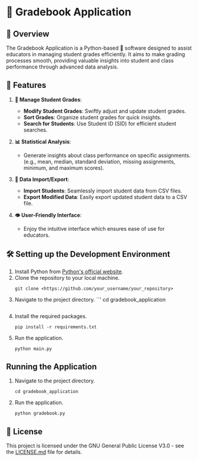 # 📘 Gradebook Application

## 🌟 Overview

The Gradebook Application is a Python-based 🐍 software designed to assist educators in managing student grades efficiently. It aims to make grading processes smooth, providing valuable insights into student and class performance through advanced data analysis.

## 🚀 Features

1. **📝 Manage Student Grades**:
   - **Modify Student Grades**: Swiftly adjust and update student grades.
   - **Sort Grades**: Organize student grades for quick insights.
   - **Search for Students**: Use Student ID (SID) for efficient student searches.

2. **📊 Statistical Analysis**:
   - Generate insights about class performance on specific assignments. (e.g., mean, median, standard deviation, missing assignments, minimum, and maximum scores).

3. **🔄 Data Import/Export**:
   - **Import Students**: Seamlessly import student data from CSV files.
   - **Export Modified Data**: Easily export updated student data to a CSV file.

4. **👁️ User-Friendly Interface**:
   - Enjoy the intuitive interface which ensures ease of use for educators.

## 🛠️ Setting up the Development Environment

1. Install Python from [Python's official website](https://www.python.org/downloads/).
2. Clone the repository to your local machine.
   ```
   git clone <https://github.com/your_username/your_repository>
   ```
3. Navigate to the project directory.
   ``'
   cd gradebook_application
   ```
4. Install the required packages.
   ```
   pip install -r requirements.txt
   ```
5. Run the application.
   ```
   python main.py
   ```

## Running the Application

1. Navigate to the project directory.
   ```
   cd gradebook_application
   ```
2. Run the application.
   ```
   python gradebook.py
   ```

## 📜 License

This project is licensed under the GNU General Public License V3.0 - see the [LICENSE.md](LICENSE.md) file for details.
